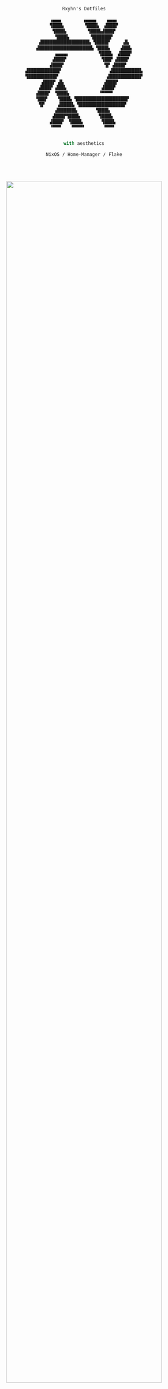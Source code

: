 <!-- Rxyhn's dotfiles -->
<!-- https://github.com/rxyhn/dotfiles -->


<div align="justify">

<div align="center">

```ocaml
Rxyhn's Dotfiles
```

```nix
       ‬▗▄▄▄        ‬▗▄▄▄▄    ‬▄▄▄▖‬       ‬
       ‬▜███▙        ‬▜███▙  ‬▟███▛       ‬
       ‬▜███▙        ‬▜███▙▟███▛       ‬
       ‬▜███▙        ‬▜██████▛       ‬
       ‬▟█████████████████▙ ‬▜████▛     ‬▟▙       ‬
       ‬▟███████████████████▙ ‬▜███▙    ‬▟██▙       ‬
              ‬▄▄▄▄▖           ‬▜███▙  ‬▟███▛       ‬
            ‬▟███▛             ‬▜██▛ ‬▟███▛       ‬
          ‬▟███▛               ‬▜▛ ‬▟███▛       ‬
       ‬▟███████████▛                  ‬▟██████████▙       ‬
       ‬▜██████████▛                  ‬▟███████████▛       ‬
    ‬▟███▛ ‬▟▙               ‬▟███▛       ‬
  ‬▟███▛ ‬▟██▙             ‬▟███▛       ‬
‬▟███▛  ‬▜███▙           ‬▝▀▀▀▀       ‬
      ‬▜██▛    ‬▜███▙ ‬▜██████████████████▛       ‬
      ‬▜▛     ‬▟████▙ ‬▜████████████████▛       ‬
      ‬▟██████▙       ‬▜███▙       ‬
      ‬▟███▛▜███▙       ‬▜███▙       ‬
      ‬▟███▛  ‬▜███▙       ‬▜███▙       ‬
      ‬▝▀▀▀    ‬▀▀▀▀▘       ‬▀▀▀▘       ‬


with aesthetics
```

```ocaml
NixOS / Home-Manager / Flake
```

<br>
<br>

<p align="center">
  <img src="https://raw.githubusercontent.com/catppuccin/catppuccin/main/assets/palette/macchiato.png" width="90%" />
</p>

<p align="center">
  <img src="https://user-images.githubusercontent.com/93292023/203532460-9d490bc5-5870-49f6-abaa-c4d1f3073793.png" width="90%" />
</p>

<br>
<br>
<br>
<br>

## 👥 People
  These are the people who build and maintain this repository

  [rxyhn](https://github.com/rxyhn) - [sioodmy](https://github.com/sioodmy) - [fufexan](https://github.com/fufexan)

<br>
<br>

<p align="center"><img src="https://raw.githubusercontent.com/catppuccin/catppuccin/main/assets/footers/gray0_ctp_on_line.svg?sanitize=true" /></p>
<p align="center"><a href="https://github.com/rxyhn/dotfiles/blob/main/LICENSE"><img src="https://img.shields.io/static/v1.svg?style=for-the-badge&label=License&message=GPL-3.0&logoColor=d9e0ee&colorA=24273a&colorB=c6a0f6"/></a></p>
</div>
</div>
